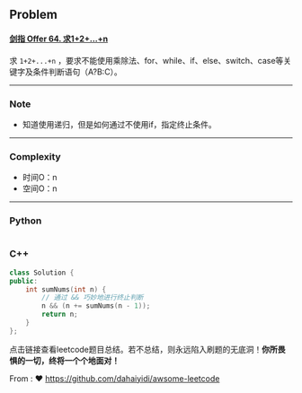 ## Problem

#### [剑指 Offer 64. 求1+2+…+n](https://leetcode.cn/problems/qiu-12n-lcof/)

求 `1+2+...+n` ，要求不能使用乘除法、for、while、if、else、switch、case等关键字及条件判断语句（A?B:C）。

------

### Note

- 知道使用递归，但是如何通过不使用if，指定终止条件。

------

### Complexity

- 时间O：n
- 空间O：n

------

### Python

```python

```

### C++

```C++
class Solution {
public:
    int sumNums(int n) {
        // 通过 && 巧妙地进行终止判断
        n && (n += sumNums(n - 1));
        return n; 
    }
};
```

点击链接查看leetcode题目总结。若不总结，则永远陷入刷题的无底洞！**你所畏惧的一切，终将一个个地面对！**

From : :heart: https://github.com/dahaiyidi/awsome-leetcode
